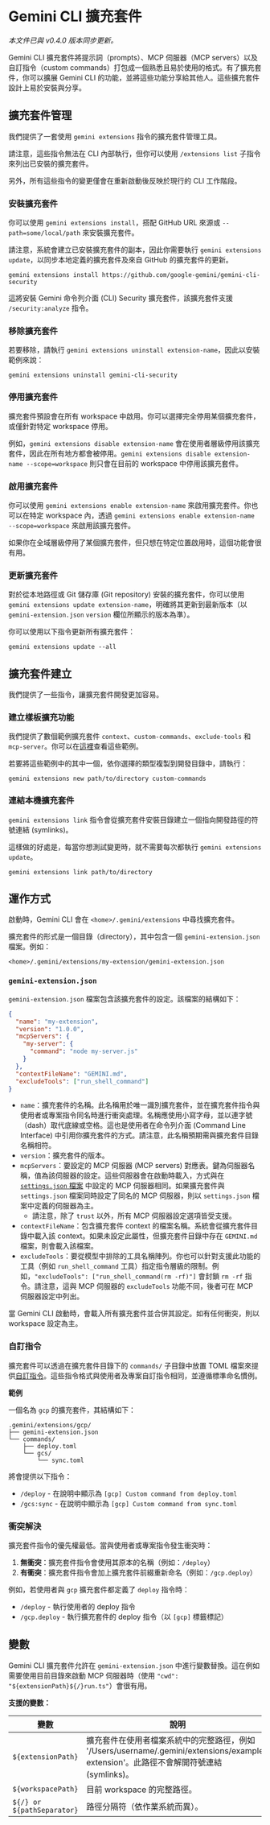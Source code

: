# Gemini CLI 擴充套件

_本文件已與 v0.4.0 版本同步更新。_

Gemini CLI 擴充套件將提示詞（prompts）、MCP 伺服器（MCP servers）以及自訂指令（custom commands）打包成一個熟悉且易於使用的格式。有了擴充套件，你可以擴展 Gemini CLI 的功能，並將這些功能分享給其他人。這些擴充套件設計上易於安裝與分享。

## 擴充套件管理

我們提供了一套使用 `gemini extensions` 指令的擴充套件管理工具。

請注意，這些指令無法在 CLI 內部執行，但你可以使用 `/extensions list` 子指令來列出已安裝的擴充套件。

另外，所有這些指令的變更僅會在重新啟動後反映於現行的 CLI 工作階段。

### 安裝擴充套件

你可以使用 `gemini extensions install`，搭配 GitHub URL 來源或 `--path=some/local/path` 來安裝擴充套件。

請注意，系統會建立已安裝擴充套件的副本，因此你需要執行 `gemini extensions update`，以同步本地定義的擴充套件及來自 GitHub 的擴充套件的更新。

```
gemini extensions install https://github.com/google-gemini/gemini-cli-security
```

這將安裝 Gemini 命令列介面 (CLI) Security 擴充套件，該擴充套件支援 `/security:analyze` 指令。

### 移除擴充套件

若要移除，請執行 `gemini extensions uninstall extension-name`，因此以安裝範例來說：

```
gemini extensions uninstall gemini-cli-security
```

### 停用擴充套件

擴充套件預設會在所有 workspace 中啟用。你可以選擇完全停用某個擴充套件，或僅針對特定 workspace 停用。

例如，`gemini extensions disable extension-name` 會在使用者層級停用該擴充套件，因此在所有地方都會被停用。`gemini extensions disable extension-name --scope=workspace` 則只會在目前的 workspace 中停用該擴充套件。

### 啟用擴充套件

你可以使用 `gemini extensions enable extension-name` 來啟用擴充套件。你也可以在特定 workspace 內，透過 `gemini extensions enable extension-name --scope=workspace` 來啟用該擴充套件。

如果你在全域層級停用了某個擴充套件，但只想在特定位置啟用時，這個功能會很有用。

### 更新擴充套件

對於從本地路徑或 Git 儲存庫 (Git repository) 安裝的擴充套件，你可以使用 `gemini extensions update extension-name`，明確將其更新到最新版本（以 `gemini-extension.json` `version` 欄位所顯示的版本為準）。

你可以使用以下指令更新所有擴充套件：

```
gemini extensions update --all
```

## 擴充套件建立

我們提供了一些指令，讓擴充套件開發更加容易。

### 建立樣板擴充功能

我們提供了數個範例擴充套件 `context`、`custom-commands`、`exclude-tools` 和 `mcp-server`。你可以在[這裡](https://github.com/google-gemini/gemini-cli/tree/main/packages/cli/src/commands/extensions/examples)查看這些範例。

若要將這些範例中的其中一個，依你選擇的類型複製到開發目錄中，請執行：

```
gemini extensions new path/to/directory custom-commands
```

### 連結本機擴充套件

`gemini extensions link` 指令會從擴充套件安裝目錄建立一個指向開發路徑的符號連結 (symlinks)。

這樣做的好處是，每當你想測試變更時，就不需要每次都執行 `gemini extensions update`。

```
gemini extensions link path/to/directory
```

## 運作方式

啟動時，Gemini CLI 會在 `<home>/.gemini/extensions` 中尋找擴充套件。

擴充套件的形式是一個目錄（directory），其中包含一個 `gemini-extension.json` 檔案。例如：

`<home>/.gemini/extensions/my-extension/gemini-extension.json`

### `gemini-extension.json`

`gemini-extension.json` 檔案包含該擴充套件的設定。該檔案的結構如下：

```json
{
  "name": "my-extension",
  "version": "1.0.0",
  "mcpServers": {
    "my-server": {
      "command": "node my-server.js"
    }
  },
  "contextFileName": "GEMINI.md",
  "excludeTools": ["run_shell_command"]
}
```

- `name`：擴充套件的名稱。此名稱用於唯一識別擴充套件，並在擴充套件指令與使用者或專案指令同名時進行衝突處理。名稱應使用小寫字母，並以連字號（dash）取代底線或空格。這也是使用者在命令列介面 (Command Line Interface) 中引用你擴充套件的方式。請注意，此名稱預期需與擴充套件目錄名稱相符。
- `version`：擴充套件的版本。
- `mcpServers`：要設定的 MCP 伺服器 (MCP servers) 對應表。鍵為伺服器名稱，值為該伺服器的設定。這些伺服器會在啟動時載入，方式與在 [`settings.json` 檔案](./cli/configuration.md) 中設定的 MCP 伺服器相同。如果擴充套件與 `settings.json` 檔案同時設定了同名的 MCP 伺服器，則以 `settings.json` 檔案中定義的伺服器為主。
  - 請注意，除了 `trust` 以外，所有 MCP 伺服器設定選項皆受支援。
- `contextFileName`：包含擴充套件 context 的檔案名稱。系統會從擴充套件目錄中載入該 context。如果未設定此屬性，但擴充套件目錄中存在 `GEMINI.md` 檔案，則會載入該檔案。
- `excludeTools`：要從模型中排除的工具名稱陣列。你也可以針對支援此功能的工具（例如 `run_shell_command` 工具）指定指令層級的限制。例如，`"excludeTools": ["run_shell_command(rm -rf)"]` 會封鎖 `rm -rf` 指令。請注意，這與 MCP 伺服器的 `excludeTools` 功能不同，後者可在 MCP 伺服器設定中列出。

當 Gemini CLI 啟動時，會載入所有擴充套件並合併其設定。如有任何衝突，則以 workspace 設定為主。

### 自訂指令

擴充套件可以透過在擴充套件目錄下的 `commands/` 子目錄中放置 TOML 檔案來提供[自訂指令](./cli/commands.md#custom-commands)。這些指令格式與使用者及專案自訂指令相同，並遵循標準命名慣例。

**範例**

一個名為 `gcp` 的擴充套件，其結構如下：

```
.gemini/extensions/gcp/
├── gemini-extension.json
└── commands/
    ├── deploy.toml
    └── gcs/
        └── sync.toml
```

將會提供以下指令：

- `/deploy` - 在說明中顯示為 `[gcp] Custom command from deploy.toml`
- `/gcs:sync` - 在說明中顯示為 `[gcp] Custom command from sync.toml`

### 衝突解決

擴充套件指令的優先權最低。當與使用者或專案指令發生衝突時：

1. **無衝突**：擴充套件指令會使用其原本的名稱（例如：`/deploy`）
2. **有衝突**：擴充套件指令會加上擴充套件前綴重新命名（例如：`/gcp.deploy`）

例如，若使用者與 `gcp` 擴充套件都定義了 `deploy` 指令時：

- `/deploy` - 執行使用者的 deploy 指令
- `/gcp.deploy` - 執行擴充套件的 deploy 指令（以 `[gcp]` 標籤標記）

## 變數

Gemini CLI 擴充套件允許在 `gemini-extension.json` 中進行變數替換。這在例如需要使用目前目錄來啟動 MCP 伺服器時（使用 `"cwd": "${extensionPath}${/}run.ts"`）會很有用。

**支援的變數：**

| 變數                       | 說明                                                                                                                                                     |
| -------------------------- | -------------------------------------------------------------------------------------------------------------------------------------------------------- |
| `${extensionPath}`         | 擴充套件在使用者檔案系統中的完整路徑，例如 '/Users/username/.gemini/extensions/example-extension'。此路徑不會解開符號連結 (symlinks)。 |
| `${workspacePath}`         | 目前 workspace 的完整路徑。                                                                                                   |
| `${/} or ${pathSeparator}` | 路徑分隔符（依作業系統而異）。                                                                                                   |
